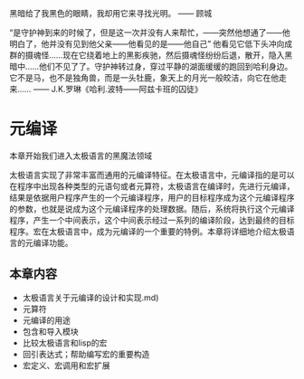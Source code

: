 黑暗给了我黑色的眼睛，我却用它来寻找光明。  —— 顾城

“是守护神到来的时候了，但是这一次并没有人来帮忙，——突然他想通了——他明白了，他并没有见到他父亲——他看见的是——他自己”
他看见它低下头冲向成群的摄魂怪……现在它绕着地上的黑影疾驰，然后摄魂怪纷纷后退，散开，隐入黑暗中……他们不见了了。守护神转过身，穿过平静的湖面缓缓的跑回到哈利身边。它不是马，也不是独角兽，而是一头牡鹿，象天上的月光一般皎洁，向它在他走来……
                                                                        —— J.K.罗琳《哈利.波特——阿兹卡班的囚徒》
# 元编译

本章开始我们进入太极语言的黑魔法领域

太极语言实现了非常丰富而通用的元编译特征。在太极语言中，元编译指的是可以在程序中出现各种类型的元语句或者元算符，太极语言在编译时，先进行元编译，结果是依据用户程序产生的一个元编译程序，用户的目标程序成为这个元编译程序的参数，也就是说成为这个元编译程序的处理数据。随后，系统将执行这个元编译程序，产生一个中间表示，这个中间表示经过一系列的编译阶段，达到最终的目标程序。宏在太极语言中，成为元编译的一个重要的特例。本章将详细地介绍太极语言的元编译功能。

## 本章内容

* 太极语言关于元编译的设计和实现.md)
* 元算符
* 元编译的用途
* 包含和导入模块
* 比较太极语言和lisp的宏
* 回引表达式；帮助编写宏的重要构造
* 宏定义、宏调用和宏扩展

